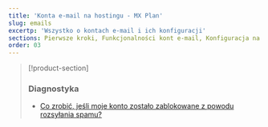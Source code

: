 ```yaml
---
title: 'Konta e-mail na hostingu - MX Plan'
slug: emails
excertp: 'Wszystko o kontach e-mail i ich konfiguracji'
sections: Pierwsze kroki, Funkcjonalności kont e-mail, Konfiguracja na komputerze, Konfiguracja na smartfonie, Konfiguracja w interfejsie online, Diagnostyka, Migracja
order: 03
---
```


> [!product-section]
>
> ### Diagnostyka
>
> - [Co zrobić, jeśli moje konto zostało zablokowane z powodu rozsyłania spamu?](https://docs.ovh.com/pl/microsoft-collaborative-solutions/blokada-za-spam/)
>
